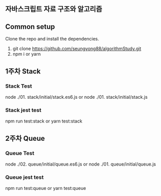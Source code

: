 ## 자바스크립트 자료 구조와 알고리즘

##  Common setup

Clone the repo and install the dependencies.
1. git clone https://github.com/seungyong88/algorithmStudy.git
2. npm i or yarn

## 1주차 Stack

### Stack Test
node ./01. stack/initial/stack.es6.js or node ./01. stack/initial/stack.js 

### Stack jest test 
npm run test:stack or yarn test:stack

## 2주차 Queue

### Queue Test
node ./02. queue/initial/queue.es6.js or node ./01. queue/initial/queue.js 

### Queue jest test 
npm run test:queue or yarn test:queue
